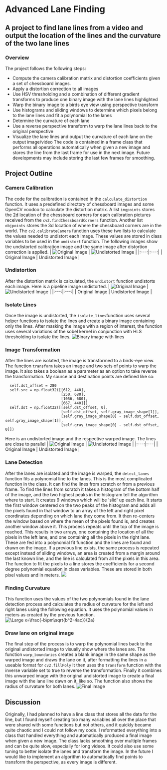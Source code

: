 # Advanced Lane Finding
## A project to find lane lines from a video and output the location of the lines and the curvature of the two lane lines
### Overview
The project follows the following steps:
- Compute the camera calibration matrix and distortion coefficients given a set of chessboard images.
- Apply a distortion correction to all images
- Use HSV thresholding and a combination of different gradient transforms to produce one binary image with the lane lines highlighted
- Warp the binary image to a birds eye view using perspective transform
- Use histograms and sliding windows to determine which pixels belong to the lane lines and fit a polynomial to the lanes
- Determine the curvature of each lane
- Use a reverse perspective transform to warp the lane lines back to the original perspective
- Visualize the lane lines and output the curvature of each lane on the output image/video
The code is contained in a frame class that performs all operations automatically when given a new image and stores the line from the last frame for use in the next image. Future developments may include storing the last few frames for smoothing.
## Project Outline
### Camera Calibration
The code for the calibration is contained in the `calculate_distortion` function. It uses a predefined directory of chessboard images and some OpenCV voodoo to calculate the distortion matrix. A list `imgpoints` stores the 2d location of the chessboard corners for each calibration pictures received from the `cv2.findChessboardCorners` function. Another list `objpoints` stores the 3d location of where the chessboard corners are in the world. The `cv2.calibrateCamera` function uses these two lists to calculate the values needed to undistort each image. These values are stored in class variables to be used in the `undistort` function. The following images show the undistorted calibration image and the same image after distortion correction is applied.
| ![Original Image](camera_cal/calibration1.jpg)  | ![Undistorted Image](output_images/undistort.jpg) |
|:---:|:---:|
| Original Image | Undistorted Image |
### Undistortion
After the distortion matrix is calculated, the `undistort` function undistorts each image. Here is a pipeline image undistorted.
| ![Original Image](test_images/straight_lines1.jpg)  | ![Undistorted Image](output_images/straight_lines1_undist.jpg) |
|:---:|:---:|
| Original Image | Undistorted Image |
### Isolate Lines
Once the image is undistorted, the `isolate_lines`function uses several helper functions to isolate the lines and create a binary image containing only the lines. After masking the image with a region of interest, the function uses several variations of the sobel kernel in conjunction with HLS thresholding to isolate the lines.
![Binary image with lines](output_images/straight_lines1_binary.jpg)
### Image Transformation
After the lines are isolated, the image is transformed to a birds-eye view. The function `transform` takes an image and two sets of points to warp the image. It also takes a boolean as a parameter as an option to take reverse the transformation. My source and destination points are defined like so:
```  
  self.dst_offset = 280
  self.src = np.float32([[612, 440], 
                         [250, 680], 
                         [1056, 680], 
                         [667, 440]])
  self.dst = np.float32([[self.dst_offset, 0], 
                         [self.dst_offset, self.gray_image_shape[1]],
                         [self.gray_image_shape[0] - self.dst_offset, self.gray_image_shape[1]],
                         [self.gray_image_shape[0] - self.dst_offset, 0]])
```
Here is an undistorted image and the respective warped image. The lines are close to parallel 
| ![Original Image](output_images/straight_lines1_src.jpg) | ![Undistorted Image](output_images/straight_lines1_dst.jpg) |
|:---:|:---|
| Original Image | Undistorted Image |
### Lane Detection
After the lanes are isolated and the image is warped, the `detect_lanes` function fits a polynomial line to the lanes. This is the most complicated function in the class. It can find the lines from scratch or from a previous frame. To find the lines from scratch it takes a histogram of the bottom half of the image, and the two highest peaks in the histogram tell the algorithm where to start. It creates 9 windows which will be 'slid' up each line. It starts the first window centered on the two peaks of the histogram and adds all the pixels found in that window to an array of the left and right pixel coordinates depending on which lane they come from. It then re-centers the window based on where the mean of the pixels found is, and creates another window above it. This process repeats until the top of the image is reached. This results in two arrays, one containing the location of all the pixels in the left lane, and one containing all the pixels in the right lane. These are fed into a polynomial fit function and the lines are found and drawn on the image. If a previous line exists, the same process is repeated except instead of sliding windows, an area is created from a margin around the last known line, and the line is calculated from all the pixels in this area. The function to fit the pixels to a line stores the coefficients for a second degree polynomial equation in class variables. These are stored in both pixel values and in meters.
![](output_images/test2_polyfit.jpg)
### Finding Curvature
This function uses the values of the two polynomials found in the lane detection process and calculates the radius of curvature for the left and right lanes using the following equation. It uses the polynomial values in meters as created by the previous function.\
![\Large x=\frac{-b\pm\sqrt{b^2-4ac}}{2a}](https://latex.codecogs.com/svg.latex?\Large&space;R=\frac{(1+(2Ay+B)^2)^\frac{3}{2}}{|2a|})
### Draw lane on original image
The final step of the process is to warp the polynomial lines back to the original undistorted image to visually show where the lanes are. The function `warp_boundaries` creates a blank image in the same shape as the warped image and draws the lane on it, after formatting the lines in a useable format for `cv2.fillPoly` It then uses the `transform` function with the inverse variable set to true to reverse the transformation. Finally it combines this unwarped image with the original undistorted image to create a final image with the lane line dawn on it, like so. The function also shows the radius of curvature for both lanes.
![Final image](output_images/test3.jpg)
## Discussion
Originally, I had planned to have a line class that stores all the data for the line, but I found myself creating too many variables all over the place that were shared with some functions but not others, and it quickly became quite chaotic and I could not follow my code. I reformatted everything into a class that handled everything and automatically produced a final image when given a new image. The class lacks smoothing over multiple frames and can be quite slow, especially for long videos. It could also use some tuning to better isolate the lanes and transform the image. In the future I would like to implement an algorithm to automatically find points to transform the perspective, as every image is different.